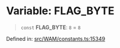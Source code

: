 # Variable: FLAG\_BYTE

> `const` **FLAG\_BYTE**: `8` = `8`

Defined in: [src/WAM/constants.ts:15349](https://github.com/Fokusdotid/Baileys/blob/a954da2ee3c892812cf9528a5a214092693c872f/src/WAM/constants.ts#L15349)

